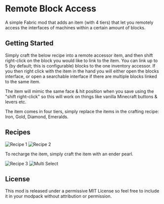 # Remote Block Access

A simple Fabric mod that adds an item (with 4 tiers) that let you remotely access the interfaces of machines within a certain amount of blocks.

## Getting Started

Simply craft the below recipe into a remote accessor item, and then shift right-click on the block you would like to link to the item. You can link up to 5 (by default; this is configurable) blocks to the one inventory accessor. If you then right click with the item in the hand you will either open the blocks interface, or open a searchable interface if there are multiple blocks linked to the same item.

The item will mimic the same face & hit position when you save using the "shift right-click" so this will work on things like vanilla Minecraft buttons & levers etc.

The item comes in four tiers, simply replace the items in the crafting recipe: Iron, Gold, Diamond, Emeralds.

## Recipes

![Recipe 1](https://i.imgur.com/HpDya4S.png "")
![Recipe 2](https://i.imgur.com/gXVeRsm.png "")

To recharge the item, simply craft the item with an ender pearl.

![Recipe 3](https://i.imgur.com/jtBY0SY.png "")
![Multi Select](https://i.imgur.com/23eZRq2.png "")

## License
This mod is released under a permissive MIT License so feel free to include it in your modpack without attribution or permission.
